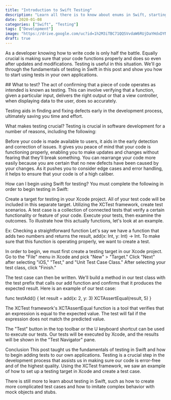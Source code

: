 ```yaml
---
title: "Introduction to Swift Testing"
description: "Learn all there is to know about enums in Swift, starting with the fundamentals and moving on to more complex ideas like associated values, raw values, and custom initializers. "
date: 2020-01-08
categories: ["Swift", "Testing"]
tags: ["Development"]
image: "https://drive.google.com/uc?id=1h2M3iTBC71QQSVvdaW6RUjDaYHdxDYNQ"
draft: true
---
```


As a developer knowing how to write code is only half the battle. Equally crucial is making sure that your code functions properly and does so even after updates and modifications. Testing is useful in this situation. We'll go through the fundamentals of testing in Swift in this post and show you how to start using tests in your own applications.

## What to test?
The act of confirming that a piece of code operates as intended is known as testing. This can involve verifying that a function, given a particular input, delivers the right output or that a view controller, when displaying data to the user, does so accurately.

Testing aids in finding and fixing defects early in the development process, ultimately saving you time and effort.

What makes testing crucial?
Testing is crucial in software development for a number of reasons, including the following:

Before your code is made available to users, it aids in the early detection and correction of issues.
It gives you peace of mind that your code is functioning properly, enabling you to make updates and changes without fearing that they'll break something.
You can rearrange your code more easily because you are certain that no new defects have been caused by your changes.
As it pushes you to consider edge cases and error handling, it helps to ensure that your code is of a high caliber.

How can I begin using Swift for testing?
You must complete the following in order to begin testing in Swift:

Create a target for testing in your Xcode project. All of your test code will be included in this separate target.
Utilizing the XCTest framework, create test scenarios. A test case is a collection of connected tests that verify a certain functionality or feature of your code.
Execute your tests, then examine the outcomes.
To illustrate how this actually functions, let's look at an example.

Ex: Checking a straightforward function
Let's say we have a function that adds two numbers and returns the result, add(x: Int, y: Int) -> Int. To make sure that this function is operating properly, we want to create a test.

In order to begin, we must first create a testing target in our Xcode project. Go to the "File" menu in Xcode and pick "New" > "Target." Click "Next" after selecting "iOS," "Test," and "Unit Test Case Class." After selecting your test class, click "Finish."

The test case can then be written. We'll build a method in our test class with the test prefix that calls our add function and confirms that it produces the expected result. Here is an example of our test case:

func testAdd() {
    let result = add(x: 2, y: 3)
    XCTAssertEqual(result, 5)
}

The XCTest framework's XCTAssertEqual function is a tool that verifies that an expression is equal to the expected value. The test will fail if the expression does not match the predicted value.

The "Test" button in the top toolbar or the U keyboard shortcut can be used to execute our tests. Our tests will be executed by Xcode, and the results will be shown in the "Test Navigator" pane.

Conclusion
This post taught us the fundamentals of testing in Swift and how to begin adding tests to our own applications. Testing is a crucial step in the development process that assists us in making sure our code is error-free and of the highest quality. Using the XCTest framework, we saw an example of how to set up a testing target in Xcode and create a test case.

There is still more to learn about testing in Swift, such as how to create more complicated test cases and how to imitate complex behavior with mock objects and stubs.